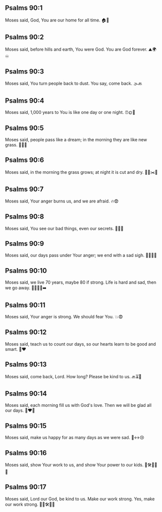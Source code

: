 ## Psalms 90:1
Moses said, God, You are our home for all time. 🏠🙏
## Psalms 90:2
Moses said, before hills and earth, You were God. You are God forever. ⛰️🌍♾️
## Psalms 90:3
Moses said, You turn people back to dust. You say, come back. 🌫️🔙
## Psalms 90:4
Moses said, 1,000 years to You is like one day or one night. ⏰🌞🌙
## Psalms 90:5
Moses said, people pass like a dream; in the morning they are like new grass. 💭🌿🌅
## Psalms 90:6
Moses said, in the morning the grass grows; at night it is cut and dry. 🌿🌄✂️🌙
## Psalms 90:7
Moses said, Your anger burns us, and we are afraid. 🔥😨
## Psalms 90:8
Moses said, You see our bad things, even our secrets. 👀🫢🔦
## Psalms 90:9
Moses said, our days pass under Your anger; we end with a sad sigh. 📆😟😮‍💨
## Psalms 90:10
Moses said, we live 70 years, maybe 80 if strong. Life is hard and sad, then we go away. 📆💪😓😢➡️
## Psalms 90:11
Moses said, Your anger is strong. We should fear You. 💥😨
## Psalms 90:12
Moses said, teach us to count our days, so our hearts learn to be good and smart. 🧮❤️
## Psalms 90:13
Moses said, come back, Lord. How long? Please be kind to us. 🔙⏳🙏
## Psalms 90:14
Moses said, each morning fill us with God's love. Then we will be glad all our days. 🌅❤️🙂
## Psalms 90:15
Moses said, make us happy for as many days as we were sad. 🙂↔️😢
## Psalms 90:16
Moses said, show Your work to us, and show Your power to our kids. 👀🛠️💪👧👦
## Psalms 90:17
Moses said, Lord our God, be kind to us. Make our work strong. Yes, make our work strong. 🙏💖🛠️💪🔁
